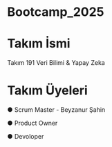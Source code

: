 # Bootcamp_2025
# Takım İsmi 
Takım 191 Veri Bilimi & Yapay Zeka
# Takım Üyeleri
 ● Scrum Master - Beyzanur Şahin 

 
 ● Product Owner

 
 ● Devoloper
